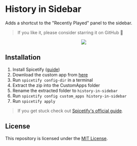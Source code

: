 # History in Sidebar

Adds a shortcut to the "Recently Played" panel to the sidebar.

> If you like it, please consider starring it on GitHub 🌟

<p align="center">
  <img src="https://github.com/Bergbok/Spicetify-Creations/assets/66174189/ded310d5-374a-4238-98b1-bd2fad737604"/></img>
</p>

## Installation

1. Install Spicetify ([guide](https://spicetify.app/docs/advanced-usage/installation))
2. Download the custom app from [here](https://github.com/Bergbok/Spicetify-Creations/archive/refs/heads/dist/history-in-sidebar.zip)
3. Run `spicetify config-dir` in a terminal
4. Extract the zip into the CustomApps folder
5. Rename the extracted folder to `history-in-sidebar`
6. Run `spicetify config custom_apps history-in-sidebar`
7. Run `spicetify apply`

> If you get stuck check out [Spicetify's official guide](https://spicetify.app/docs/advanced-usage/custom-apps/).

## License

This repository is licensed under the [MIT License](https://github.com/Bergbok/Spicetify-Creations/blob/main/LICENSE).

